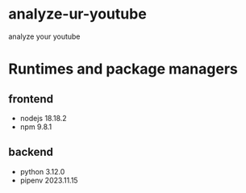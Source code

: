 # analyze-ur-youtube

analyze your youtube

# Runtimes and package managers

## frontend

- nodejs 18.18.2
- npm 9.8.1

## backend

- python 3.12.0
- pipenv 2023.11.15
